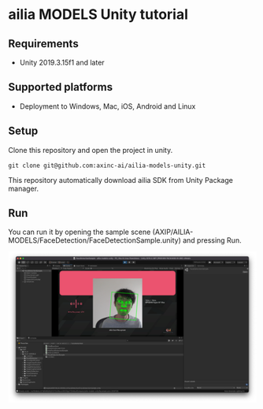 # ailia MODELS Unity tutorial

## Requirements

- Unity 2019.3.15f1 and later

## Supported platforms

- Deployment to Windows, Mac, iOS, Android and Linux

## Setup

Clone this repository and open the project in unity.

```
git clone git@github.com:axinc-ai/ailia-models-unity.git
```

This repository automatically download ailia SDK from Unity Package manager.

## Run

You can run it by opening the sample scene (AXIP/AILIA-MODELS/FaceDetection/FaceDetectionSample.unity) and pressing Run.

![run](Demo/run.png)
